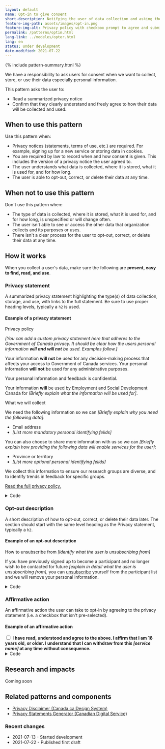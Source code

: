 ```yaml
---
layout: default
name: Opt-in to give consent
short-description: Notifying the user of data collection and asking them to consent to it.
feature-img-path: assets/images/opt-in.png
feature-img-alt: Privacy policy with checkbox prompt to agree and submit button.
permalink: /patterns/optin.html
lang-link: ../modeles/opter.html
lang: en
status: under development
date-modified: 2021-07-22
---
```


{% include pattern-summary.html %}

We have a responsibility to ask users for consent when we want to collect, store, or use their data especially personal information.

This pattern asks the user to:

* Read a summarized privacy notice
* Confirm that they clearly understand and freely agree to how their data will be collected and used.

## When to use this pattern

Use this pattern when:

* Privacy notices (statements, terms of use, etc.) are required. For example, signing up for a new service or storing data in cookies.
* You are required by law to record when and how consent is given. This includes the version of a privacy notice the user agreed to.
* The user understands what data is collected, where it is stored, what it is used for, and for how long.
* The user is able to opt-out, correct, or delete their data at any time.

## When not to use this pattern

Don't use this pattern when:

* The type of data is collected, where it is stored, what it is used for, and for how long, is unspecified or will change often.
* The user isn't able to see or access the other data that organization collects and its purposes or uses.
* There isn't a clear process for the user to opt-out, correct, or delete their data at any time.

## How it works

When you collect a user's data, make sure the following are **present, easy to find, read, and use**.

### Privacy statement

A summarized privacy statement highlighting the type(s) of data collection, storage, and use, with links to the full statement.
Be sure to use proper heading levels, typically a `h2` is used.  

<section>
    <h4>Example of a privacy statement</h4>
    <div class="panel panel-default pattern-demo">
        <div class="panel-body">
            <p class="h2 mrgn-tp-sm">Privacy policy</p>
            <p><em>[You can add a custom privacy statement here that adheres to the Government of Canada privacy. It should be clear how the users personal information <strong>will and will not</strong> be used. Examples follow.]</em></p>
            <p>Your information <strong>will not</strong> be used for any decision-making process that affects your access to Government of Canada services. Your personal information <strong>will not</strong> be used for any administrative purposes.</p>
            <p>Your personal information and feedback is confidential.</p>
            <p>Your information <strong>will</strong> be used by Employment and Social Development Canada for <em>[Briefly explain what the information will be used for]</em>.</p>
            <p class="h3">What we will collect</p>
            <p>We need the following information so we can <em>[Briefly explain why you need the following data]</em>:</p>
            <ul>
                <li>Email address</li>
                <li><em>[List more mandatory personal identifying felids]</em></li>
            </ul>
            <p>You can also choose to share more information with us so we can <em>[Briefly explain how providing the following data will enable services for the user]</em>:</p>
            <ul>
                <li>Province or territory</li>
                <li><em>[List more optional personal identifying felids]</em></li>
            </ul>
            <p>We collect this information to ensure our research groups are diverse, and to identify trends in feedback for specific groups.</p>
            <p><a href="https://www.canada.ca/en/transparency/privacy.html">Read the full privacy policy.</a></p>
        </div>
    </div>
    <details>
        <summary>Code</summary>
        <pre><code>&lt;h2>Privacy policy&lt;/h2>
&lt;p>Your information &lt;strong>will not&lt;/strong> be used for any decision-making process that affects your access to Government of Canada services. Your personal information &lt;strong>will not&lt;/strong> be used for any administrative purposes.&lt;/p>
&lt;p>Your personal information and feedback is confidential.&lt;/p>
&lt;p>Your information &lt;strong>will&lt;/strong> be used by Employment and Social Development Canada for ...&lt;/p>
&lt;h3>What we will collect&lt;/h3>
&lt;p>We need the following information so we can ...:&lt;/p>
&lt;ul>
    &lt;li>Email address&lt;/li>
    &lt;li>...&lt;/li>
&lt;/ul>
&lt;p>You can also choose to share more information with us so we can ...:&lt;/p>
&lt;ul>
    &lt;li>Province or territory&lt;/li>
    &lt;li>...&lt;/li>
&lt;/ul>
&lt;p>We collect this information to ensure our research groups are diverse, and to identify trends in feedback for specific groups.&lt;/p>
&lt;p>&lt;a href="https://www.canada.ca/en/transparency/privacy.html">Read the full privacy policy.&lt;/a>&lt;/p></code></pre>
    </details>
</section>

### Opt-out description

A short description of how to opt-out, correct, or delete their data later.
The section should start with the same level heading as the Privacy statement, typically a `h2`.

<section>
    <h4>Example of an opt-out description</h4>
    <div class="panel panel-default pattern-demo">
        <div class="panel-body">
            <p class="h2 mrgn-tp-sm">How to unsubscribe from <em>[identify what the user is unsubscribing from]</em></p>
            <p>If you have previously signed up to become a participant and no longer wish to be contacted for future <em>[explain in detail what the user is unsubscribing from]</em>, you can <a href="#unsubscribe">unsubscribe</a> yourself from the participant list and we will remove your personal information.</p>
        </div>
    </div>
    <details>
        <summary>Code</summary>
        <pre><code>&lt;h2>How to unsubscribe from ...&lt;/h2>
&lt;p>If you have previously signed up to become a participant and no longer wish to be contacted for future ..., you can &lt;a href="#unsubscribe">unsubscribe&lt;/a> yourself from the participant list and we will remove your personal information.&lt;/p></code></pre>
    </details>
</section>

### Affirmative action

An affirmative action the user can take to opt-in by agreeing to the privacy statement (i.e. a checkbox that isn't pre-selected).

<section>
    <h4>Example of an affirmative action</h4>
    <div class="panel panel-default pattern-demo">
        <div class="panel-body">
            <div class="checkbox-inline">
                <label for="consent" class="required">
                    <input type="checkbox" id="consent" name="consent" value="consent">
                    <strong>I have read, understood and agree to the above. I affirm that I am 18 years old, or older. I understand that I can withdraw from this <em>[service name]</em> at any time without consequence.</strong>
                </label>
            </div>
        </div>
    </div>
    <details>
        <summary>Code</summary>
        <pre><code>&lt;div class="checkbox-inline">
    &lt;label for="consent" class="required">
        &lt;input type="checkbox" id="consent" name="consent" value="consent">
        &lt;strong>I have read, understood and agree to the above. I affirm that I am 18 years old, or older. I understand that I can withdraw from this ... at any time without consequence.&lt;/strong>
    &lt;/label>
&lt;/div></code></pre>
    </details>
</section>

## Research and impacts

Coming soon

## Related patterns and components

* [Privacy Disclaimer (Canada.ca Design System)](https://design.canada.ca/common-design-patterns/privacy-disclaimer.html)
* [Privacy Statements Generator (Canadian Digital Service)](https://privacy-statements.cds.alpha.canada.ca/en/)

### Recent changes

* 2021-07-13 - Started development
* 2021-07-22 - Published first draft

